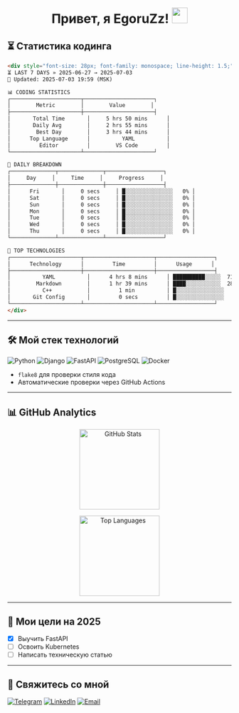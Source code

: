 <h1 align="center"> 
  Привет, я EgoruZz!
  <img src="https://media.giphy.com/media/hvRJCLFzcasrR4ia7z/giphy.gif" width="35px"/>
</h1>

## ⏳ Статистика кодинга
```html
<div style="font-size: 28px; font-family: monospace; line-height: 1.5;">
⏳ LAST 7 DAYS » 2025-06-27 → 2025-07-03
🔄 Updated: 2025-07-03 19:59 (MSK)

📊 CODING STATISTICS
┌──────────────────────┬──────────────────────┐
│        Metric        │        Value        │
├──────────────────────┼──────────────────────┤
│       Total Time       │     5 hrs 50 mins      │
│       Daily Avg        │     2 hrs 55 mins      │
│        Best Day        │     3 hrs 44 mins      │
│      Top Language      │          YAML          │
│         Editor         │        VS Code         │
└──────────────────────┴──────────────────────┘

📅 DAILY BREAKDOWN
┌──────────────┬──────────────┬──────────────────┐
│     Day     │     Time     │     Progress     │
├──────────────┼──────────────┼──────────────────┤
│      Fri       │     0 secs     │ █░░░░░░░░░░░░░░░   0% │
│      Sat       │     0 secs     │ █░░░░░░░░░░░░░░░   0% │
│      Sun       │     0 secs     │ █░░░░░░░░░░░░░░░   0% │
│      Mon       │     0 secs     │ █░░░░░░░░░░░░░░░   0% │
│      Tue       │     0 secs     │ █░░░░░░░░░░░░░░░   0% │
│      Wed       │     0 secs     │ █░░░░░░░░░░░░░░░   0% │
│      Thu       │     0 secs     │ █░░░░░░░░░░░░░░░   0% │
└──────────────┴──────────────┴──────────────────┘

🚀 TOP TECHNOLOGIES
┌──────────────────────┬──────────────────────┬──────────────────┐
│      Technology      │         Time         │      Usage      │
├──────────────────────┼──────────────────────┼──────────────────┤
│          YAML          │      4 hrs 8 mins      │ ██████████░░░░░  71% │
│        Markdown        │      1 hr 39 mins      │ ████░░░░░░░░░░░  28% │
│          C++           │         1 min          │ █░░░░░░░░░░░░░░░   0% │
│       Git Config       │         0 secs         │ █░░░░░░░░░░░░░░░   0% │
└──────────────────────┴──────────────────────┴──────────────────┘
</div>
```
---

## 🛠 Мой стек технологий

![Python](https://img.shields.io/badge/-Python-3776AB?logo=python&logoColor=white)
![Django](https://img.shields.io/badge/-Django-092E20?logo=django&logoColor=white)
![FastAPI](https://img.shields.io/badge/-FastAPI-009688?logo=fastapi&logoColor=white)
![PostgreSQL](https://img.shields.io/badge/-PostgreSQL-4169E1?logo=postgresql&logoColor=white)
![Docker](https://img.shields.io/badge/-Docker-2496ED?logo=docker&logoColor=white)

- `flake8` для проверки стиля кода
- Автоматические проверки через GitHub Actions

---

## 📊 GitHub Analytics

<div align="center">
  <!-- Основная статистика с улучшенной обработкой ошибок -->
  <picture>
    <source
      srcset="https://github-readme-stats-sigma-five.vercel.app/api?username=EgoruZz&show_icons=true&count_private=true&disable_animations=true&include_all_commits=false"
      media="(prefers-color-scheme: light)"
    />
    <img 
      src="https://github-readme-stats-sigma-five.vercel.app/api?username=EgoruZz&show_icons=true&count_private=true&disable_animations=true" 
      height="180em"
      alt="GitHub Stats"
      onerror="this.onerror=null;this.src='https://github-profile-summary-cards.vercel.app/api/cards/stats?username=EgoruZz&theme=github'"
    />
  </picture>

  <!-- Топ языков с улучшенной фильтрацией -->
  <img
    src="https://github-readme-stats-sigma-five.vercel.app/api/top-langs/?username=EgoruZz&layout=compact&exclude_repo=README-STATS,starter-templates&langs_count=8&count_private=true"
    height="180em"
    alt="Top Languages"
    onerror="this.onerror=null;this.src='https://github-profile-summary-cards.vercel.app/api/cards/repos-per-language?username=EgoruZz&theme=github'"
  />
</div>

---

## 🎯 Мои цели на 2025
- [x] Выучить FastAPI
- [ ] Освоить Kubernetes
- [ ] Написать техническую статью

---

## 🤝 Свяжитесь со мной
[![Telegram](https://img.shields.io/badge/Telegram-@ваш_ник-26A5E4?logo=telegram)](https://t.me/your_username)
[![LinkedIn](https://img.shields.io/badge/LinkedIn-Ваше_Имя-0A66C2?logo=linkedin)](https://linkedin.com/in/your_username)
[![Email](https://img.shields.io/badge/Email-ваш@email.com-EA4335?logo=gmail)](mailto:ваш@email.com)
